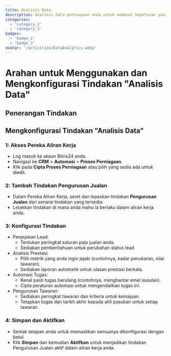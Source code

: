 ```yaml
---
title: Analisis Data
description: Analisis data perniagaan anda untuk membuat keputusan yang berinformasi.
categories: 
  - 'category_2'
  - 'category_3'
badges: 
  - 'badge_2'
  - 'badge_3'
avatar: '/activities/DataAnalytics.webp'
---
```

# Arahan untuk Menggunakan dan Mengkonfigurasi Tindakan "Analisis Data"

## Penerangan Tindakan

## **Mengkonfigurasi Tindakan "Analisis Data"**

### 1: Akses Pereka Aliran Kerja
- Log masuk ke akaun Bitrix24 anda.
- Navigasi ke **CRM** > **Automasi** > **Proses Perniagaan**.
- Klik pada **Cipta Proses Perniagaan** atau pilih yang sedia ada untuk diedit.

### 2: Tambah Tindakan Pengurusan Jualan
- Dalam Pereka Aliran Kerja, seret dan lepaskan tindakan **Pengurusan Jualan** dari senarai tindakan yang tersedia.
- Letakkan tindakan di mana anda mahu ia berlaku dalam aliran kerja anda.

### 3: Konfigurasi Tindakan
- Penjejakan Lead:
  - Tentukan peringkat saluran paip jualan anda.
  - Sediakan pemberitahuan untuk perubahan status lead.
- Analisis Prestasi:
  - Pilih metrik yang anda ingin jejaki (contohnya, kadar penukaran, nilai tawaran).
  - Sediakan laporan automatik untuk ulasan prestasi berkala.
- Automasi Tugas:
  - Kenal pasti tugas berulang (contohnya, menghantar emel susulan).
  - Cipta peraturan automasi untuk mengendalikan tugas ini.
- Pengurusan Tawaran:
  - Sediakan peringkat tawaran dan kriteria untuk kemajuan.
  - Tetapkan tugas dan tarikh akhir kepada ahli pasukan untuk setiap tawaran.

### 4: Simpan dan Aktifkan
- Semak tetapan anda untuk memastikan semuanya dikonfigurasi dengan betul.
- Klik **Simpan** dan kemudian **Aktifkan** untuk menjadikan tindakan Pengurusan Jualan aktif dalam aliran kerja anda.